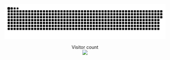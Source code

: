 <a href=#><img src="contributions.svg"></a>

<p align="center"> 
  Visitor count<br>
  <img src="https://profile-counter.glitch.me/rafrmdhn/count.svg" />
</p>

